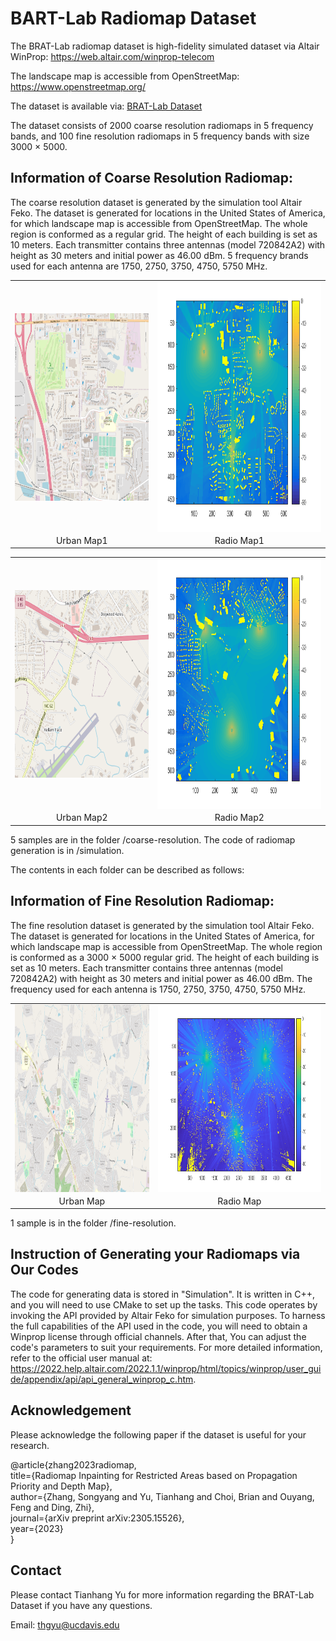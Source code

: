 # BART-Lab Radiomap Dataset
The BRAT-Lab radiomap dataset is high-fidelity simulated dataset via Altair WinProp: https://web.altair.com/winprop-telecom

The landscape map is accessible from OpenStreetMap: https://www.openstreetmap.org/

The dataset is available via: [BRAT-Lab Dataset](https://www.dropbox.com/scl/fo/kua86qnk1aukt8i4f2rma/h?rlkey=j82kiq4dgaw3l0bzbeyfvv4oi&dl=0)

The dataset consists of 2000 coarse resolution radiomaps in 5 frequency bands, and 100 fine resolution radiomaps in 5 frequency bands with size 3000 × 5000.

## Information of Coarse Resolution Radiomap:
The coarse resolution dataset is generated by the simulation tool Altair Feko. The dataset is generated for locations in the United States of America, for which landscape map is accessible from OpenStreetMap. 
The whole region is conformed as a regular grid. The height of each building is set as 10 meters. 
Each transmitter contains three antennas (model 720842A2) with height as 30 meters and initial power as 46.00 dBm. 
5 frequency brands used for each antenna are 1750, 2750, 3750, 4750, 5750 MHz.

<table>
<tr>
<td><img src="https://github.com/BRATLab-UCD/Radiomap-Data/blob/main/examples/3750MHz_1604_urbanmap.png?raw=true" width="400" height="300" align="center"></td>
<td><img src="https://github.com/BRATLab-UCD/Radiomap-Data/blob/main/examples/3750MHz_1604_radiomap.png?raw=true" width="500" height="400" align="center"></td>
</tr>
<tr>
<td align="center">Urban Map1</td>
<td align="center">Radio Map1</td>
</tr>
</table>

<table>
<tr>
<td><img src="https://github.com/BRATLab-UCD/Radiomap-Data/blob/main/examples/3750MHz_1700_urbanmap.png?raw=true" width="400" height="300" align="center"></td>
<td><img src="https://github.com/BRATLab-UCD/Radiomap-Data/blob/main/examples/3750MHz_1700_radiomap.png?raw=true" width="500" height="400" align="center"></td>
</tr>
<tr>
<td align="center">Urban Map2</td>
<td align="center">Radio Map2</td>
</tr>
</table>

5 samples are in the folder /coarse-resolution. The code of radiomap generation is in /simulation.

The contents in each folder can be described as follows:

## Information of Fine Resolution Radiomap:
The fine resolution dataset is generated by the simulation tool Altair Feko. The dataset is generated for locations in the United States of America, for which landscape map is accessible from OpenStreetMap. 
The whole region is conformed as a 3000 × 5000 regular grid. The height of each building is set as 10 meters. 
Each transmitter contains three antennas (model 720842A2) with height as 30 meters and initial power as 46.00 dBm. 
The frequency used for each antenna is 1750, 2750, 3750, 4750, 5750 MHz. 

<table>
<tr>
<td><img src="https://github.com/BRATLab-UCD/Radiomap-Data/blob/main/examples/5750MHz_2_urbanmap.png?raw=true" width="400" height="300" align="center"></td>
<td><img src="https://github.com/BRATLab-UCD/Radiomap-Data/blob/main/examples/5750MHz_2_radiomap.png?raw=true" width="500" height="300" align="center"></td>
</tr>
<tr>
<td align="center">Urban Map</td>
<td align="center">Radio Map</td>
</tr>
</table>

1 sample is in the folder /fine-resolution.

## Instruction of Generating your Radiomaps via Our Codes
The code for generating data is stored in "Simulation". It is written in C++, and you will need to use CMake to set up the tasks. This code operates by invoking the API provided by Altair Feko for simulation purposes. To harness the full capabilities of the API used in the code, you will need to obtain a Winprop license through official channels. After that, You can adjust the code's parameters to suit your requirements. For more detailed information, refer to the official user manual at: https://2022.help.altair.com/2022.1.1/winprop/html/topics/winprop/user_guide/appendix/api/api_general_winprop_c.htm.

## Acknowledgement
Please acknowledge the following paper if the dataset is useful for your research.

@article{zhang2023radiomap,<br/>
  title={Radiomap Inpainting for Restricted Areas based on Propagation Priority and Depth Map}, <br/>
  author={Zhang, Songyang and Yu, Tianhang and Choi, Brian and Ouyang, Feng and Ding, Zhi},<br/>
  journal={arXiv preprint arXiv:2305.15526}, <br/>
  year={2023} <br/>
}

## Contact
Please contact Tianhang Yu for more information regarding the BRAT-Lab Dataset if you have any questions.

Email: thgyu@ucdavis.edu
